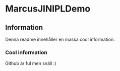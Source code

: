 # MarcusJINIPLDemo

## Information

Denna readme innehåller en massa cool information.

### Cool information

Github är ful men snäll :)
